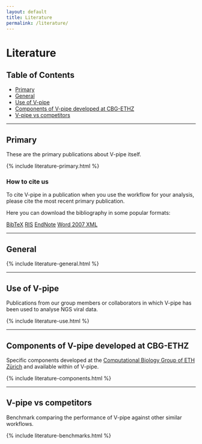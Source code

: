 ```yaml
---
layout: default
title: Literature
permalink: /literature/
---
```


# Literature

## Table of Contents
- [Primary](#primary)
- [General](#general)
- [Use of V-pipe](#use-of-v-pipe)
- [Components of V-pipe developed at CBG-ETHZ](#components-of-v-pipe-developed-at-cbg-ethz)
- [V-pipe vs competitors](#v-pipe-vs-competitors)

---

## Primary

These are the primary publications about V-pipe itself.

{% include literature-primary.html %}

### How to cite us

To cite V-pipe in a publication when you use the workflow for your analysis, please cite the most recent primary publication.

Here you can download the bibliography in some popular formats:

[BibTeX](assets/cite/v-pipe.bib)
[RIS](assets/cite/v-pipe.ris)
[EndNote](assets/cite/v-pipe.end)
[Word 2007 XML](assets/cite/v-pipe.word.xml)

---

## General

{% include literature-general.html %}

---

## Use of V-pipe

Publications from our group members or collaborators in which V-pipe has been used to analyse NGS viral data.

{% include literature-use.html %}

---

## Components of V-pipe developed at CBG-ETHZ

Specific components developed at the [Computational Biology Group of ETH Zürich](https://bsse.ethz.ch/cbg) and available within of V-pipe.

{% include literature-components.html %}

---

## V-pipe vs competitors

Benchmark comparing the performance of V-pipe against other similar workflows.

{% include literature-benchmarks.html %}

